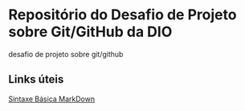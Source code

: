 # Repositório do Desafio de Projeto sobre Git/GitHub da DIO
desafio de projeto sobre git/github

## Links úteis
[Sintaxe Básica MarkDown](https://www.markdownguide.org/basic-syntax/)

